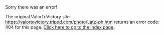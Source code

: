 

Sorry there was an error!

The original ValorToVictory site https://valortovictory.tripod.com/photo/Latz-ph.htm returns an error code: 404 for this page. [Click here to go to the index page](../index.md).